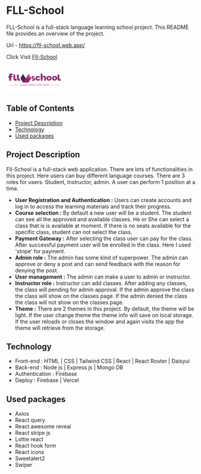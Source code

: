 # FLL-School

FLL-School is a full-stack language learning school project. This README file provides an overview of the project.

Url - https://fll-school.web.app/

Click Visit [Fll-School](https://fll-school.web.app/)

<img src="./src/assets/logo.png" alt="Alt Text" style="height:70px; width:150px;" />

## Table of Contents

- [Project Description](#project-description)
- [Technology](#technology)
- [Used packages](#used-packages)

## Project Description

Fll-School is a full-stack web application. There are lots of functionalities in this project. Here users can buy different language courses. There are 3 roles for users. Student, Instructor, admin. A user can perform 1 position at a time.

- **User Registration and Authentication :** Users can create accounts and log in to access the learning materials and track their progress.
- **Course selection :** By default a new user will be a student. The student can see all the approved and available classes. He or She can select a class that is is available at moment. If there is no seats available for the specific class, student can not select the class.
- **Payment Gateway :** After selecting the class user can pay for the class. After successful payment user will be enrolled in the class. Here I used 'stripe' for payment.
- **Admin role :** The admin has some kind of superpower. The admin can approve or deny a post and can send feedback with the reason for denying the post.
- **User management :** The admin can make a user to admin or instructor.
- **Instructor role :** Instructor can add classes. After adding any classes, the class will pending for admin approval. If the admin approve the class the class will show on the classes page. If the admin denied the class the class will not show on the classes page.
- **Theme :** There are 2 themes in this project. By default, the theme will be light. If the user change theme the theme info will save on local storage. If the user reloads or closes the window and again visits the app the theme will retrieve from the storage.

## Technology

- Front-end : HTML | CSS | Tailwind CSS | React | React Router | Daisyui
- Back-end : Node js | Express js | Mongo DB
- Authentication : Firebase
- Deploy : Firebase | Vercel

## Used packages

- Axios
- React query
- React awesome reveal
- React stripe js
- Lottie react
- React hook form
- React icons
- Sweetalert2
- Swiper
